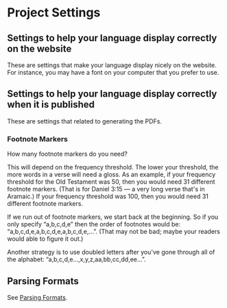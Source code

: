 # Project Settings


## Settings to help your language display correctly on the website
These are settings that make your language display nicely on the website. For instance, you may have a font on your computer that you prefer to use.

## Settings to help your language display correctly when it is published
These are settings that related to generating the PDFs.

### Footnote Markers
How many footnote markers do you need?

This will depend on the frequency threshold. The lower your threshold, the more words in a verse will need a gloss. As an example, if your frequency threshold for the Old Testament was 50, then you would need 31 different footnote markers. (That is for Daniel 3:15 — a very long verse that's in Aramaic.) If your frequency threshold was 100, then you would need 31 different footnote markers.

If we run out of footnote markers, we start back at the beginning. So if you only specify “a,b,c,d,e” then the order of footnotes would be: “a,b,c,d,e,a,b,c,d,e,a,b,c,d,e,...”. (That may not be bad; maybe your readers would able to figure it out.)

Another strategy is to use doubled letters after you've gone through all of the alphabet: “a,b,c,d,e...,x,y,z,aa,bb,cc,dd,ee...”.

## Parsing Formats
See [Parsing Formats](parsing-formats.md).